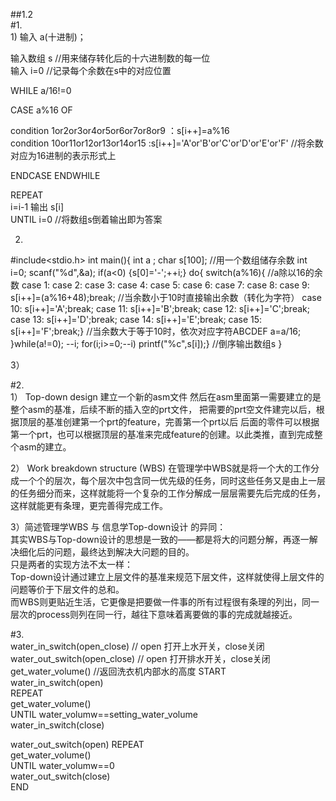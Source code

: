 ##1.2  
#1.  
1)
输入 a(十进制)；  

输入数组 s   //用来储存转化后的十六进制数的每一位   
输入 i=0   //记录每个余数在s中的对应位置  


WHILE a/16!=0  

CASE a%16 OF   

condition 1or2or3or4or5or6or7or8or9 ：s[i++]=a%16   
condition 10or11or12or13or14or15 :s[i++]='A'or'B'or'C'or'D'or'E'or'F'  //将余数对应为16进制的表示形式上 
   

ENDCASE
ENDWHILE  

REPEAT  
i=i-1
输出 s[i]   
UNTIL i=0     //将数组s倒着输出即为答案    


2)
#include<stdio.h>
int main(){
	int a ;
    char s[100];                                                                    //用一个数组储存余数
	int i=0;
	scanf("%d",&a);
    if(a<0) {s[0]='-';++i;}
    do{
    switch(a%16){                                                                   //a除以16的余数
	case 1: case 2: case 3: case 4: case 5: case 6: case 7: case 8: case 9:
	s[i++]=(a%16+48);break;                                                         //当余数小于10时直接输出余数（转化为字符）
	case 10: s[i++]='A';break;
	case 11: s[i++]='B';break;
	case 12: s[i++]='C';break;
	case 13: s[i++]='D';break;
	case 14: s[i++]='E';break;
	case 15: s[i++]='F';break;}                                                     //当余数大于等于10时，依次对应字符ABCDEF
	a=a/16;	
    }while(a!=0);
	--i; 
    for(i;i>=0;--i) printf("%c",s[i]);}                                              //倒序输出数组s
}        

3）  

#2.  
1） Top-down design  建立一个新的asm文件 
然后在asm里面第一需要建立的是整个asm的基准，后续不断的插入空的prt文件， 
把需要的prt空文件建完以后，根据顶层的基准创建第一个prt的feature，完善第一个prt以后 
后面的零件可以根据第一个prt，也可以根据顶层的基准来完成feature的创建。以此类推，直到完成整个asm的建立。

2） Work breakdown structure (WBS) 在管理学中WBS就是将一个大的工作分成一个个的层次，每个层次中包含同一优先级的任务，同时这些任务又是由上一层的任务细分而来，这样就能将一个复杂的工作分解成一层层需要先后完成的任务，这样就能更有条理，更完善得完成工作。   

3）简述管理学WBS 与 信息学Top-down设计 的异同：  
其实WBS与Top-down设计的思想是一致的——都是将大的问题分解，再逐一解决细化后的问题，最终达到解决大问题的目的。    
只是两者的实现方法不太一样：  
Top-down设计通过建立上层文件的基准来规范下层文件，这样就使得上层文件的问题等价于下层文件的总和。   
而WBS则更贴近生活，它更像是把要做一件事的所有过程很有条理的列出，同一层次的process则列在同一行，越往下意味着离要做的事的完成就越接近。  
  
#3.   
water_in_switch(open_close)  // open 打开上水开关，close关闭 water_out_switch(open_close)  // open 打开排水开关，close关闭 get_water_volume()  //返回洗衣机内部水的高度
START  
water_in_switch(open)  
REPEAT  
get_water_volume()  
UNTIL water_volumw==setting_water_volume   
water_in_switch(close)  

water_out_switch(open)
REPEAT  
get_water_volume()  
UNTIL water_volumw==0  
water_out_switch(close)   
END
